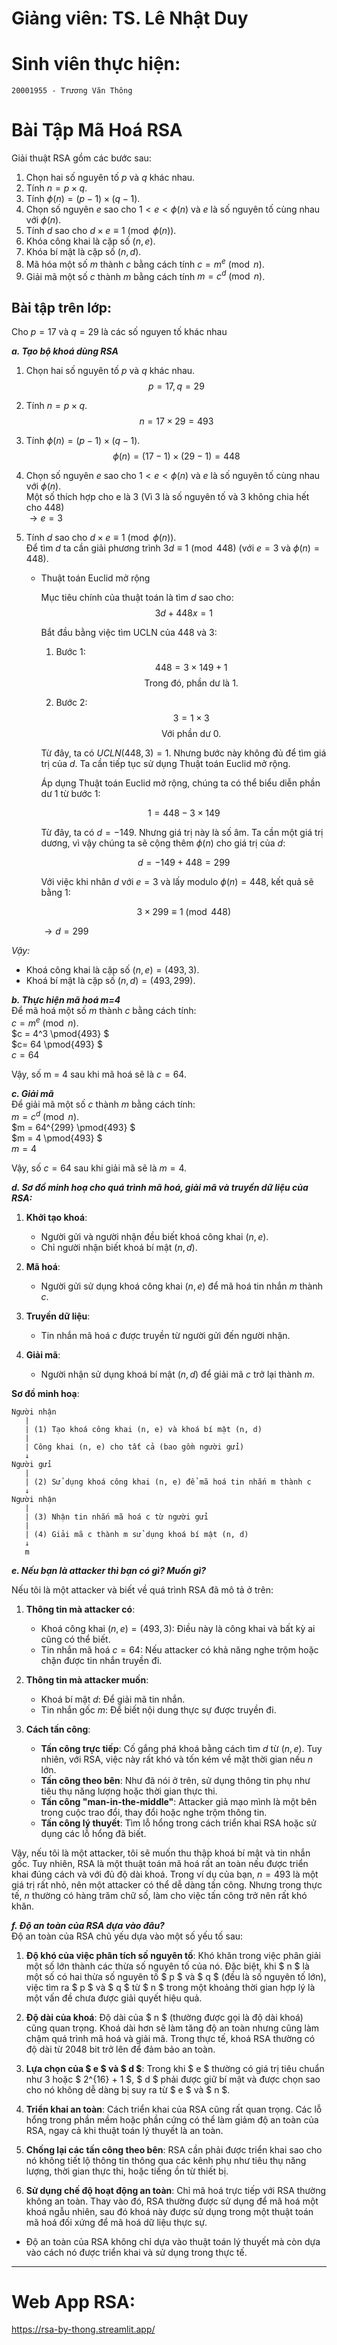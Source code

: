 # Giảng viên: TS. Lê Nhật Duy
# Sinh viên thực hiện:
    20001955 - Trương Văn Thông

# Bài Tập Mã Hoá RSA
Giải thuật RSA gồm các bước sau:
1. Chọn hai số nguyên tố $p$ và $q$ khác nhau.
2. Tính $n = p \times q$.
3. Tính $\phi(n) = (p-1) \times (q-1)$.
4. Chọn số nguyên $e$ sao cho $1 < e < \phi(n)$ và $e$ là số nguyên tố cùng nhau với $\phi(n)$.
5. Tính $d$ sao cho $d \times e \equiv 1 \pmod{\phi(n)}$.
6. Khóa công khai là cặp số $(n, e)$.
7. Khóa bí mật là cặp số $(n, d)$.
8. Mã hóa một số $m$ thành $c$ bằng cách tính $c = m^e \pmod{n}$.
9. Giải mã một số $c$ thành $m$ bằng cách tính $m = c^d \pmod{n}$.

## Bài tập trên lớp:
Cho $p = 17$ và $q = 29$ là các số nguyen tố khác nhau <br>

***a. Tạo bộ khoá dùng RSA*** <br>
1. Chọn hai số nguyên tố $p$ và $q$ khác nhau.
$$p = 17, q = 29$$

2. Tính $n = p \times q$.
$$n = 17 \times 29 = 493$$

3. Tính $\phi(n) = (p-1) \times (q-1)$.
$$\phi(n) = (17-1) \times (29-1) = 448$$

4. Chọn số nguyên $e$ sao cho $1 < e < \phi(n)$ và $e$ là số nguyên tố cùng nhau với $\phi(n)$. <br>
Một số thích hợp cho e là 3 (Vì 3 là số nguyên tố và 3 không chia hết cho $448$) <br>
        $\rightarrow e = 3$

5. Tính $d$ sao cho $d \times e \equiv 1 \pmod{\phi(n)}$. <br>
    Để tìm $d$ ta cần giải phương trình $3d \equiv 1 \pmod{448}$ (với $e =3$ và $\phi(n) = 448$). 

    - Thuật toán Euclid mở rộng

        Mục tiêu chính của thuật toán là tìm $d$ sao cho:
        $$3d + 448x = 1$$

        Bắt đầu bằng việc tìm UCLN của 448 và 3:

        1. Bước 1:
        $$448 = 3 \times 149 + 1$$
        $$\text{Trong đó, phần dư là 1.}$$

        2. Bước 2:
        $$3 = 1 \times 3$$
        $$\text{Với phần dư 0.}$$

        Từ đây, ta có $UCLN(448, 3) = 1.$ Nhưng bước này không đủ để tìm giá trị của $d$. Ta cần tiếp tục sử dụng Thuật toán Euclid mở rộng.

        Áp dụng Thuật toán Euclid mở rộng, chúng ta có thể biểu diễn phần dư $1$ từ bước $1$:

        $$1 = 448 - 3 \times 149$$

        Từ đây, ta có $d = -149$. Nhưng giá trị này là số âm. Ta cần một giá trị dương, vì vậy chúng ta sẽ cộng thêm $\phi(n)$ cho giá trị của $d$:

        $$d = -149 + 448 = 299$$

        Với việc khi nhân $d$ với $e = 3$ và lấy modulo $\phi(n) = 448$, kết quả sẽ bằng 1:

        $$3 \times 299 \equiv 1 \pmod{448}$$

        $\rightarrow d = 299$

*Vậy:*
+ Khoá công khai là cặp số $(n, e) = (493, 3)$.
+ Khoá bí mật là cặp số $(n, d) = (493, 299)$.

***b. Thực hiện mã hoá m=4*** <br>
Để mã hoá một số $m$ thành $c$ bằng cách tính: <br>
$c = m^e \pmod{n}$. <br>
$c = 4^3 \pmod{493} $<br>
$c= 64 \pmod{493} $<br>
$c= 64$

Vậy, số m = 4 sau khi mã hoá sẽ là $c = 64$.

***c. Giải mã*** <br>
Để giải mã một số $c$ thành $m$ bằng cách tính: <br>
$m = c^d \pmod{n}$. <br>
$m = 64^{299} \pmod{493} $<br>
$m = 4 \pmod{493} $<br>
$m = 4$

Vậy, số $c = 64$ sau khi giải mã sẽ là $m = 4$.


***d. Sơ đồ minh hoạ cho quá trình mã hoá, giải mã và truyền dữ liệu của RSA:***

1. **Khởi tạo khoá**:
    - Người gửi và người nhận đều biết khoá công khai $(n, e)$.
    - Chỉ người nhận biết khoá bí mật $(n, d)$.

2. **Mã hoá**:
    - Người gửi sử dụng khoá công khai $(n, e)$ để mã hoá tin nhắn $m$ thành $c$.

3. **Truyền dữ liệu**:
    - Tin nhắn mã hoá $c$ được truyền từ người gửi đến người nhận.

4. **Giải mã**:
    - Người nhận sử dụng khoá bí mật $(n, d)$ để giải mã $c$ trở lại thành $m$.

**Sơ đồ minh hoạ**:

```
Người nhận
   |
   | (1) Tạo khoá công khai (n, e) và khoá bí mật (n, d)
   |
   | Công khai (n, e) cho tất cả (bao gồm người gửi)
   ↓
Người gửi
   |
   | (2) Sử dụng khoá công khai (n, e) để mã hoá tin nhắn m thành c
   ↓
Người nhận
   |
   | (3) Nhận tin nhắn mã hoá c từ người gửi
   |
   | (4) Giải mã c thành m sử dụng khoá bí mật (n, d)
   ↓
   m
```

***e. Nếu bạn là attacker thì bạn có gì? Muốn gì?***

Nếu tôi là một attacker và biết về quá trình RSA đã mô tả ở trên:

1. **Thông tin mà attacker có**:
    - Khoá công khai $(n, e) = (493, 3)$: Điều này là công khai và bất kỳ ai cũng có thể biết.
    - Tin nhắn mã hoá $c = 64$: Nếu attacker có khả năng nghe trộm hoặc chặn được tin nhắn truyền đi.

2. **Thông tin mà attacker muốn**:
    - Khoá bí mật $d$: Để giải mã tin nhắn.
    - Tin nhắn gốc $m$: Để biết nội dung thực sự được truyền đi.

3. **Cách tấn công**:
    - **Tấn công trực tiếp**: Cố gắng phá khoá bằng cách tìm $d$ từ $(n, e)$. Tuy nhiên, với RSA, việc này rất khó và tốn kém về mặt thời gian nếu $n$ lớn.
    - **Tấn công theo bên**: Như đã nói ở trên, sử dụng thông tin phụ như tiêu thụ năng lượng hoặc thời gian thực thi.
    - **Tấn công "man-in-the-middle"**: Attacker giả mạo mình là một bên trong cuộc trao đổi, thay đổi hoặc nghe trộm thông tin.
    - **Tấn công lý thuyết**: Tìm lỗ hổng trong cách triển khai RSA hoặc sử dụng các lỗ hổng đã biết.

Vậy, nếu tôi là một attacker, tôi sẽ muốn thu thập khoá bí mật và tin nhắn gốc. Tuy nhiên, RSA là một thuật toán mã hoá rất an toàn nếu được triển khai đúng cách và với đủ độ dài khoá. Trong ví dụ của bạn, $n = 493$ là một giá trị rất nhỏ, nên một attacker có thể dễ dàng tấn công. Nhưng trong thực tế, $n$ thường có hàng trăm chữ số, làm cho việc tấn công trở nên rất khó khăn.

***f. Độ an toàn của RSA dựa vào đâu?***<br>
Độ an toàn của RSA chủ yếu dựa vào một số yếu tố sau:

1. **Độ khó của việc phân tích số nguyên tố**: Khó khăn trong việc phân giải một số lớn thành các thừa số nguyên tố của nó. Đặc biệt, khi $ n $ là một số có hai thừa số nguyên tố $ p $ và $ q $ (đều là số nguyên tố lớn), việc tìm ra $ p $ và $ q $ từ $ n $ trong một khoảng thời gian hợp lý là một vấn đề chưa được giải quyết hiệu quả.

2. **Độ dài của khoá**: Độ dài của $ n $ (thường được gọi là độ dài khoá) cũng quan trọng. Khoá dài hơn sẽ làm tăng độ an toàn nhưng cũng làm chậm quá trình mã hoá và giải mã. Trong thực tế, khoá RSA thường có độ dài từ 2048 bit trở lên để đảm bảo an toàn.

3. **Lựa chọn của $ e $ và $ d $**: Trong khi $ e $ thường có giá trị tiêu chuẩn như 3 hoặc $ 2^{16} + 1 $, $ d $ phải được giữ bí mật và được chọn sao cho nó không dễ dàng bị suy ra từ $ e $ và $ n $.

4. **Triển khai an toàn**: Cách triển khai của RSA cũng rất quan trọng. Các lỗ hổng trong phần mềm hoặc phần cứng có thể làm giảm độ an toàn của RSA, ngay cả khi thuật toán lý thuyết là an toàn.

5. **Chống lại các tấn công theo bên**: RSA cần phải được triển khai sao cho nó không tiết lộ thông tin thông qua các kênh phụ như tiêu thụ năng lượng, thời gian thực thi, hoặc tiếng ồn từ thiết bị.

6. **Sử dụng chế độ hoạt động an toàn**: Chỉ mã hoá trực tiếp với RSA thường không an toàn. Thay vào đó, RSA thường được sử dụng để mã hoá một khoá ngẫu nhiên, sau đó khoá này được sử dụng trong một thuật toán mã hoá đối xứng để mã hoá dữ liệu thực sự.

- Độ an toàn của RSA không chỉ dựa vào thuật toán lý thuyết mà còn dựa vào cách nó được triển khai và sử dụng trong thực tế.

---
# Web App RSA:
https://rsa-by-thong.streamlit.app/
